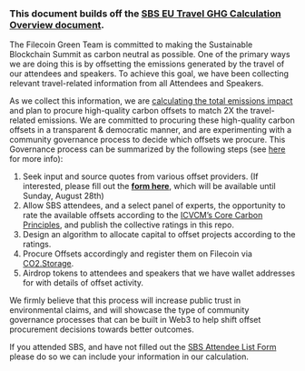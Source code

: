 ### This document builds off the [SBS EU Travel GHG Calculation Overview document](https://github.com/protocol/SBS_EU/blob/main/Travel_GHGs/Calculation_Overview.md).

The Filecoin Green Team is committed to making the Sustainable Blockchain Summit as carbon neutral as possible. One of the primary ways we are doing this is by offsetting the emissions generated by the travel of our attendees and speakers. To achieve this goal, we have been collecting relevant travel-related information from all Attendees and Speakers.

As we collect this information, we are [calculating the total emissions impact](https://github.com/protocol/SBS_EU/blob/main/Travel_GHGs/Calculation_Overview.md) and plan to procure high-quality carbon offsets to match 2X the travel-related emissions. We are committed to procuring these high-quality carbon offsets in a transparent & democratic manner, and are experimenting with a community governance process to decide which offsets we procure. This Governance process can be summarized by the following steps (see [here](https://github.com/protocol/FilecoinGreen-tools/blob/main/0007-FGTP-Offset_SBS.md) for more info):
 
1. Seek input and source quotes from various offset providers. (If interested, please fill out the [**form here**](https://docs.google.com/forms/d/e/1FAIpQLScdovh5tWExsZSxEgtD9ObOiVDL1sHa2AyZQU_VOZAsLYvGAQ/viewform), which will be available until Sunday, August 28th)
2. Allow SBS attendees, and a select panel of experts, the opportunity to rate the available offsets according to the [ICVCM’s Core Carbon Principles](https://icvcm.org/wp-content/uploads/2022/07/ICVCM-Public-Consultation-FINAL-Part-2.pdf), and publish the collective ratings in this repo.
3. Design an algorithm to allocate capital to offset projects according to the ratings.
4. Procure Offsets accordingly and register them on Filecoin via [CO2.Storage](https://github.com/protocol/FilecoinGreen-tools/blob/main/0006-FGTP-CO2_Storage.md).
5. Airdrop tokens to attendees and speakers that we have wallet addresses for with details of offset activity.

We firmly believe that this process will increase public trust in environmental claims, and will showcase the type of community governance processes that can be built in Web3 to help shift offset procurement decisions towards better outcomes.


If you attended SBS, and have not filled out the [SBS Attendee List Form](https://docs.google.com/forms/d/e/1FAIpQLSdNSmDINZgCaWWIU5Z0_F0abqm3DLTfzDBrns8be0NCk0Fl1g/viewform?vc=0&c=0&w=1&flr=0) please do so we can include your information in our calculation.
